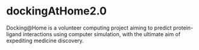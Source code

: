# dockingAtHome2.0
Docking@Home is a volunteer computing project aiming to predict protein-ligand interactions using computer simulation, with the ultimate aim of expediting medicine discovery.
